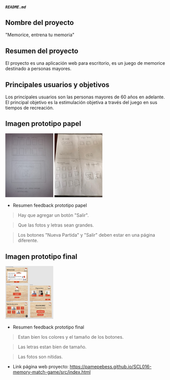 ##### `README.md`

## Nombre del proyecto
"Memorice, entrena tu memoria"

## Resumen del proyecto
El proyecto es una aplicación web para escritorio, es un juego de memorice destinado a personas mayores.

## Principales usuarios y objetivos
Los principales usuarios son las personas mayores de 60 años en adelante. El principal objetivo es la estimulación objetiva a través del juego en sus tiempos de recreación.

## Imagen prototipo papel
<p float="left">
  <img src="readme/prototipopapel1.jpg" alt="Imagen prototipo papel" width="150"/>
  <img src="readme/prototipopapel2.jpg" alt="Imagen prototipo papel" width="150"/>
</p>

* Resumen feedback prototipo papel

>Hay que agregar un botón "Salir".

>Que las fotos y letras sean grandes.

>Los botones "Nueva Partida" y "Salir" deben estar en una página diferente.

## Imagen prototipo final
<img src="readme/prototipofinalfigma.jpg" alt="Imagen prototipo papel" width="150"/>

* Resumen feedback prototipo final

>Estan bien los colores y el tamaño de los botones.

>Las letras estan bien de tamaño.

>Las fotos son nítidas.

* Link página web proyecto: https://pamepebess.github.io/SCL016-memory-match-game/src/index.html



